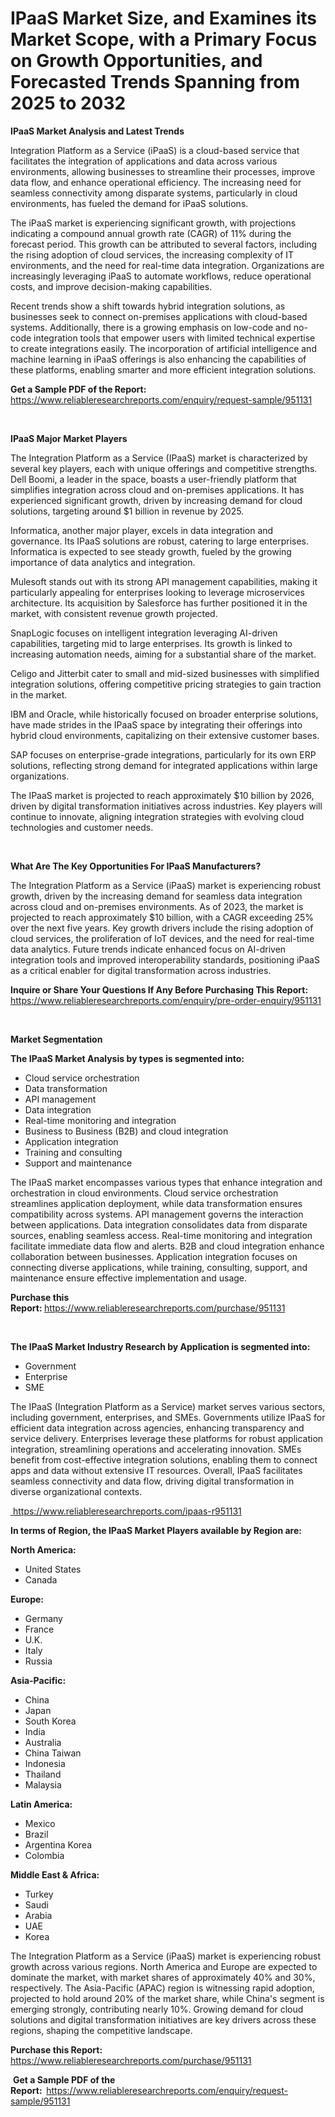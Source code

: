 <p><h1>IPaaS Market Size, and Examines its Market Scope, with a Primary Focus on Growth Opportunities, and Forecasted Trends Spanning from 2025 to 2032</h1></p><p><strong>IPaaS Market Analysis and Latest Trends</strong></p>
<p><p>Integration Platform as a Service (iPaaS) is a cloud-based service that facilitates the integration of applications and data across various environments, allowing businesses to streamline their processes, improve data flow, and enhance operational efficiency. The increasing need for seamless connectivity among disparate systems, particularly in cloud environments, has fueled the demand for iPaaS solutions.</p><p>The iPaaS market is experiencing significant growth, with projections indicating a compound annual growth rate (CAGR) of 11% during the forecast period. This growth can be attributed to several factors, including the rising adoption of cloud services, the increasing complexity of IT environments, and the need for real-time data integration. Organizations are increasingly leveraging iPaaS to automate workflows, reduce operational costs, and improve decision-making capabilities.</p><p>Recent trends show a shift towards hybrid integration solutions, as businesses seek to connect on-premises applications with cloud-based systems. Additionally, there is a growing emphasis on low-code and no-code integration tools that empower users with limited technical expertise to create integrations easily. The incorporation of artificial intelligence and machine learning in iPaaS offerings is also enhancing the capabilities of these platforms, enabling smarter and more efficient integration solutions.</p></p>
<p><strong>Get a Sample PDF of the Report:&nbsp;</strong> <a href="https://www.reliableresearchreports.com/enquiry/request-sample/951131?utm_campaign=2278&utm_medium=2&utm_source=Github&utm_content=ia&utm_term=17042025&utm_id=ipaas">https://www.reliableresearchreports.com/enquiry/request-sample/951131</a></p>
<p>&nbsp;</p>
<p><strong>IPaaS Major Market Players</strong></p>
<p><p>The Integration Platform as a Service (IPaaS) market is characterized by several key players, each with unique offerings and competitive strengths. Dell Boomi, a leader in the space, boasts a user-friendly platform that simplifies integration across cloud and on-premises applications. It has experienced significant growth, driven by increasing demand for cloud solutions, targeting around $1 billion in revenue by 2025.</p><p>Informatica, another major player, excels in data integration and governance. Its IPaaS solutions are robust, catering to large enterprises. Informatica is expected to see steady growth, fueled by the growing importance of data analytics and integration. </p><p>Mulesoft stands out with its strong API management capabilities, making it particularly appealing for enterprises looking to leverage microservices architecture. Its acquisition by Salesforce has further positioned it in the market, with consistent revenue growth projected.</p><p>SnapLogic focuses on intelligent integration leveraging AI-driven capabilities, targeting mid to large enterprises. Its growth is linked to increasing automation needs, aiming for a substantial share of the market.</p><p>Celigo and Jitterbit cater to small and mid-sized businesses with simplified integration solutions, offering competitive pricing strategies to gain traction in the market.</p><p>IBM and Oracle, while historically focused on broader enterprise solutions, have made strides in the IPaaS space by integrating their offerings into hybrid cloud environments, capitalizing on their extensive customer bases.</p><p>SAP focuses on enterprise-grade integrations, particularly for its own ERP solutions, reflecting strong demand for integrated applications within large organizations.</p><p>The IPaaS market is projected to reach approximately $10 billion by 2026, driven by digital transformation initiatives across industries. Key players will continue to innovate, aligning integration strategies with evolving cloud technologies and customer needs.</p></p>
<p>&nbsp;</p>
<p><strong>What Are The Key Opportunities For IPaaS Manufacturers?</strong></p>
<p><p>The Integration Platform as a Service (iPaaS) market is experiencing robust growth, driven by the increasing demand for seamless data integration across cloud and on-premises environments. As of 2023, the market is projected to reach approximately $10 billion, with a CAGR exceeding 25% over the next five years. Key growth drivers include the rising adoption of cloud services, the proliferation of IoT devices, and the need for real-time data analytics. Future trends indicate enhanced focus on AI-driven integration tools and improved interoperability standards, positioning iPaaS as a critical enabler for digital transformation across industries.</p></p>
<p><strong>Inquire or Share Your Questions If Any Before Purchasing This Report:</strong> <a href="https://www.reliableresearchreports.com/enquiry/pre-order-enquiry/951131?utm_campaign=2278&utm_medium=2&utm_source=Github&utm_content=ia&utm_term=17042025&utm_id=ipaas">https://www.reliableresearchreports.com/enquiry/pre-order-enquiry/951131</a></p>
<p>&nbsp;</p>
<p><strong>Market Segmentation</strong></p>
<p><strong>The IPaaS Market Analysis by types is segmented into:</strong></p>
<p><ul><li>Cloud service orchestration</li><li>Data transformation</li><li>API management</li><li>Data integration</li><li>Real-time monitoring and integration</li><li>Business to Business (B2B) and cloud integration</li><li>Application integration</li><li>Training and consulting</li><li>Support and maintenance</li></ul></p>
<p><p>The IPaaS market encompasses various types that enhance integration and orchestration in cloud environments. Cloud service orchestration streamlines application deployment, while data transformation ensures compatibility across systems. API management governs the interaction between applications. Data integration consolidates data from disparate sources, enabling seamless access. Real-time monitoring and integration facilitate immediate data flow and alerts. B2B and cloud integration enhance collaboration between businesses. Application integration focuses on connecting diverse applications, while training, consulting, support, and maintenance ensure effective implementation and usage.</p></p>
<p><strong>Purchase this Report:&nbsp;</strong><a href="https://www.reliableresearchreports.com/purchase/951131?utm_campaign=2278&utm_medium=2&utm_source=Github&utm_content=ia&utm_term=17042025&utm_id=ipaas">https://www.reliableresearchreports.com/purchase/951131</a></p>
<p>&nbsp;</p>
<p><strong>The IPaaS Market Industry Research by Application is segmented into:</strong></p>
<p><ul><li>Government</li><li>Enterprise</li><li>SME</li></ul></p>
<p><p>The IPaaS (Integration Platform as a Service) market serves various sectors, including government, enterprises, and SMEs. Governments utilize IPaaS for efficient data integration across agencies, enhancing transparency and service delivery. Enterprises leverage these platforms for robust application integration, streamlining operations and accelerating innovation. SMEs benefit from cost-effective integration solutions, enabling them to connect apps and data without extensive IT resources. Overall, IPaaS facilitates seamless connectivity and data flow, driving digital transformation in diverse organizational contexts.</p></p>
<p><a href="https://www.reliableresearchreports.com/ipaas-r951131?utm_campaign=2278&utm_medium=2&utm_source=Github&utm_content=ia&utm_term=17042025&utm_id=ipaas">&nbsp;https://www.reliableresearchreports.com/ipaas-r951131</a></p>
<p><strong>In terms of Region, the IPaaS Market Players available by Region are:</strong></p>
<p>
    <p> <strong> North America: </strong>
        <ul>
            <li>United States</li>
            <li>Canada</li>
        </ul>
        </p> 
    <p> <strong> Europe: </strong>
        <ul>
            <li>Germany</li>
            <li>France</li>
            <li>U.K.</li>
            <li>Italy</li>
            <li>Russia</li>
        </ul>
        </p> 
    <p> <strong> Asia-Pacific: </strong>
        <ul>
            <li>China</li>
            <li>Japan</li>
            <li>South Korea</li>
            <li>India</li>
            <li>Australia</li>
            <li>China Taiwan</li>
            <li>Indonesia</li>
            <li>Thailand</li>
            <li>Malaysia</li>
        </ul>
        </p> 
    <p> <strong> Latin America: </strong>
        <ul>
            <li>Mexico</li>
            <li>Brazil</li>
            <li>Argentina Korea</li>
            <li>Colombia</li>
        </ul>
        </p> 
    <p> <strong> Middle East & Africa: </strong>
        <ul>
            <li>Turkey</li>
            <li>Saudi</li>
            <li>Arabia</li>
            <li>UAE</li>
            <li>Korea</li>
        </ul>
    </p>
    </p>
<p><p>The Integration Platform as a Service (iPaaS) market is experiencing robust growth across various regions. North America and Europe are expected to dominate the market, with market shares of approximately 40% and 30%, respectively. The Asia-Pacific (APAC) region is witnessing rapid adoption, projected to hold around 20% of the market share, while China's segment is emerging strongly, contributing nearly 10%. Growing demand for cloud solutions and digital transformation initiatives are key drivers across these regions, shaping the competitive landscape.</p></p>
<p><strong>Purchase this Report: </strong><a href="https://www.reliableresearchreports.com/purchase/951131?utm_campaign=2278&utm_medium=2&utm_source=Github&utm_content=ia&utm_term=17042025&utm_id=ipaas">https://www.reliableresearchreports.com/purchase/951131</a></p>
<p>&nbsp;<strong>Get a Sample PDF of the Report:&nbsp;&nbsp;</strong><a href="https://www.reliableresearchreports.com/enquiry/request-sample/951131?utm_campaign=2278&utm_medium=2&utm_source=Github&utm_content=ia&utm_term=17042025&utm_id=ipaas">https://www.reliableresearchreports.com/enquiry/request-sample/951131</a></p>
<p><strong></strong></p>
<p><p></p><p></p><p></p></p>